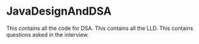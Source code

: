 # JavaDesignAndDSA
This contains all the code for DSA. This contains all the LLD. This contains questions asked in the interview.
